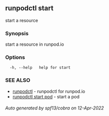 ## runpodctl start

start a resource

### Synopsis

start a resource in runpod.io

### Options

```
  -h, --help   help for start
```

### SEE ALSO

* [runpodctl](runpodctl.md)	 - runpodctl for runpod.io
* [runpodctl start pod](runpodctl_start_pod.md)	 - start a pod

###### Auto generated by spf13/cobra on 12-Apr-2022
